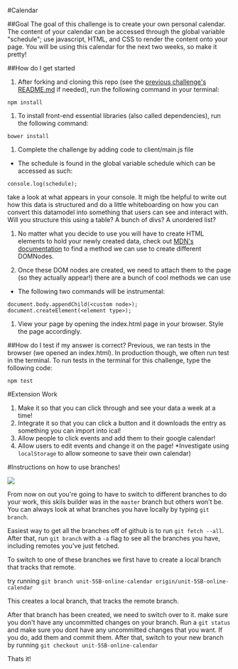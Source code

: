 #Calendar

##Goal
The goal of this challenge is to create your own personal calendar. The content of your calendar can be accessed through the global variable "schedule"; use javascript, HTML, and CSS to render the content onto your page. You will be using this calendar for the next two weeks, so make it pretty!

##How do I get started
1. After forking and cloning this repo (see the [previous challenge's README.md](https://github.com/CodesmithLLC/unit-1-js-fundamentals) if needed), run the following command in your terminal:
  ````
  npm install
  ````
1. To install front-end essential libraries (also called dependencies), run the following command:
  ````
  bower install
  ````

1. Complete the challenge by adding code to client/main.js file

  - The schedule is found in the global variable schedule which can be accessed as such:
  ````
  console.log(schedule);
  ````
  take a look at what appears in your console. It migh tbe helpful to write out how this data is structured and do a little whiteboarding on how you can convert this datamodel into something that users can see and interact with. Will you structure this using a table? A bunch of divs? A unordered list? 

1. No matter what you decide to use you will have to create HTML elements to hold your newly created data, check out [MDN's documentation](https://developer.mozilla.org/en-US/docs/Web/API/Document/createElement) to find a method we can use to create different DOMNodes.

1. Once these DOM nodes are created, we need to attach them to the page (so they actually appear!) there are a bunch of cool methods we can use

  - The following two commands will be instrumental:
  ````
  document.body.appendChild(<custom node>);
  document.createElement(<element type>);
  ````

1. View your page by opening the index.html page in your browser. Style the page accordingly.

##How do I test if my answer is correct?
Previous, we ran tests in the browser (we opened an index.html). In production though, we often run test in the terminal. To run tests in the terminal for this challenge, type the following code:
````
npm test
````
#Extension Work

1. Make it so that you can click through and see your data a week at a time!
1. Integrate it so that you can click a button and it downloads the entry as something you can import into ical!
1. Allow people to click events and add them to their google calendar!
1. Allow users to edit events and change it on the page! *Investigate using `localStorage` to allow someone to save their own calendar)


#Instructions on how to use branches!

![](https://www.atlassian.com/wac/landing/git/tutorial/git-branches/pageSections/0/contentColumnTwo/0/imageBinary/git-tutorial_branching-merging.png)


From now on out you're going to have to switch to different branches to do your work, this skils builder was in the `master` branch but others won't be. 
You can always look at what branches you have locally by typing `git branch`.

Easiest way to get all the branches off of github is to run `git fetch --all`. 
After that, run `git branch` with a `-a` flag to see all the branches you have, including remotes you've just fetched.

To switch to one of these branches we first have to create a local branch that tracks that remote.

try running `git branch unit-5SB-online-calendar origin/unit-5SB-online-calendar`

This creates a local branch, that tracks the remote branch.

After that branch has been created, we need to switch over to it. make sure you don't have any uncommitted changes on your branch. Run a `git status` and make sure you dont have any uncommitted changes that you want. If you do, add them and commit them. After that, switch to your new branch by running `git checkout unit-5SB-online-calendar`

Thats it!


